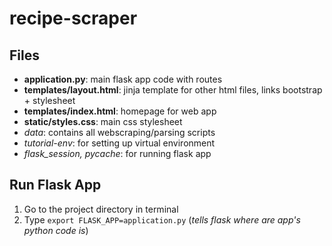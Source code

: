 # recipe-scraper

## Files
- **application.py**: main flask app code with routes
- **templates/layout.html**: jinja template for other html files, links bootstrap + stylesheet
- **templates/index.html**: homepage for web app
- **static/styles.css**: main css stylesheet
- *data*: contains all webscraping/parsing scripts
- *tutorial-env*: for setting up virtual environment
- *flask_session, pycache*: for running flask app

## Run Flask App
1. Go to the project directory in terminal
2. Type `export FLASK_APP=application.py` (*tells flask where are app's python code is*)
